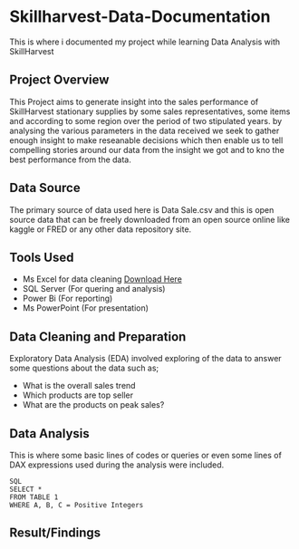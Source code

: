 # Skillharvest-Data-Documentation
This is where i documented my project while learning Data Analysis with SkillHarvest

## Project Overview
This Project aims to generate insight into the sales performance of SkillHarvest stationary supplies by some sales representatives, some items and according to some region over the period of two stipulated years. by analysing the various parameters in the data received we seek to gather enough insight to make reseanable decisions which then enable us to tell compelling stories around our data from the insight we got and to kno the best performance from the data.

## Data Source
The primary source of data used here is Data Sale.csv and this is open source data that can be freely downloaded from an open source online like kaggle or FRED or any other data repository site.

## Tools Used
- Ms Excel for data cleaning [Download Here](https:/www.microsoft.com)
- SQL Server (For quering and analysis)
- Power Bi (For reporting)
- Ms PowerPoint (For presentation)

## Data Cleaning and Preparation
Exploratory Data Analysis (EDA) involved exploring of the data to answer some questions about the data such as;
- What is the overall sales trend
- Which products are top seller
- What are the products on peak sales?

## Data Analysis
This is where some basic lines of codes or queries or even some lines of DAX expressions used during the analysis were included.

```
SQL
SELECT *
FROM TABLE 1
WHERE A, B, C = Positive Integers
```

## Result/Findings


